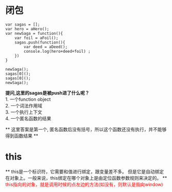 # 闭包  
	var sagas = [];  
	var hero = aHero();  
	var newSaga = function(){  
	 	var foil = aFoil();  
	 	sagas.push(function(){  
	 		var deed = aDeed();  
	 		console.log(hero+deed+foil)	;  
 		})  
	}  
  
	newSaga();  
	sagas[0]();  
	sagas[0]();  
	newSaga();  
  
**提问,这里的sagas是被push进了什么呢？**  
	1. 一个function object      
	2. 一个词法作用域 	  
	3. 一个执行上下文	  
	4. 一个匿名函数的结果  
  
** 这里答案是第一个, 匿名函数后没有括号，所以这个函数还没有执行，并不能够得到函数结果 **  
  
# this  
** this是一个标识符，它需要和值进行绑定，跟变量差不多。 但是它是自动绑定在对象上。一般来说，this绑定在哪个对象上是由定位函数参数规则来决定的。 **  
<font color="#ff0000">this指向的对象，就是调用时候的点左边的方法(如没有，则默认是指向window)</font>  
